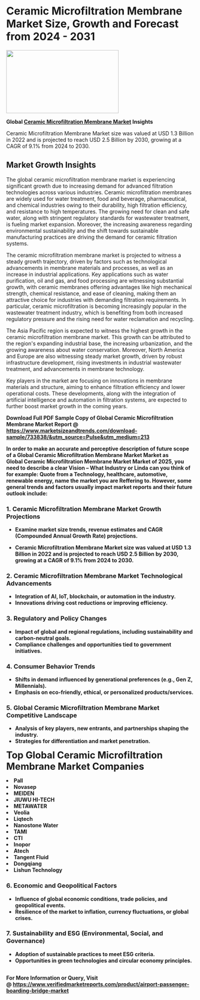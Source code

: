 <H1>Ceramic Microfiltration Membrane Market Size, Growth and Forecast from 2024 - 2031</H1><img class="aligncenter size-medium wp-image-584254" src="https://thirdeyenews.in/wp-content/uploads/2024/09/Global-Market-Research-300x168.jpeg" alt="" width="300" height="168" /><p><strong>Global&nbsp;<a href="https://www.marketsizeandtrends.com/download-sample/733838/&amp;utm_source=Pulse&amp;utm_medium=213">Ceramic Microfiltration Membrane Market</a> Insights</strong></p><p>Ceramic Microfiltration Membrane Market size was valued at USD 1.3 Billion in 2022 and is projected to reach USD 2.5 Billion by 2030, growing at a CAGR of 9.1% from 2024 to 2030.</p><p><h2>Market Growth Insights</h2> <p>The global ceramic microfiltration membrane market is experiencing significant growth due to increasing demand for advanced filtration technologies across various industries. Ceramic microfiltration membranes are widely used for water treatment, food and beverage, pharmaceutical, and chemical industries owing to their durability, high filtration efficiency, and resistance to high temperatures. The growing need for clean and safe water, along with stringent regulatory standards for wastewater treatment, is fueling market expansion. Moreover, the increasing awareness regarding environmental sustainability and the shift towards sustainable manufacturing practices are driving the demand for ceramic filtration systems.</p> <p><strong></strong></p> <p>The ceramic microfiltration membrane market is projected to witness a steady growth trajectory, driven by factors such as technological advancements in membrane materials and processes, as well as an increase in industrial applications. Key applications such as water purification, oil and gas, and food processing are witnessing substantial growth, with ceramic membranes offering advantages like high mechanical strength, chemical resistance, and ease of cleaning, making them an attractive choice for industries with demanding filtration requirements. In particular, ceramic microfiltration is becoming increasingly popular in the wastewater treatment industry, which is benefiting from both increased regulatory pressure and the rising need for water reclamation and recycling.</p> <p>The Asia Pacific region is expected to witness the highest growth in the ceramic microfiltration membrane market. This growth can be attributed to the region's expanding industrial base, the increasing urbanization, and the growing awareness about water conservation. Moreover, North America and Europe are also witnessing steady market growth, driven by robust infrastructure development, rising investments in industrial wastewater treatment, and advancements in membrane technology.</p> <p>Key players in the market are focusing on innovations in membrane materials and structure, aiming to enhance filtration efficiency and lower operational costs. These developments, along with the integration of artificial intelligence and automation in filtration systems, are expected to further boost market growth in the coming years.</p> <p><strong></p><p><span class=""><strong>Download Full PDF Sample Copy of Global Ceramic Microfiltration Membrane Market Report</strong> @ <a href="https://www.marketsizeandtrends.com/download-sample/733838/&amp;utm_source=Pulse&amp;utm_medium=213" target="_blank">https://www.marketsizeandtrends.com/download-sample/733838/&amp;utm_source=Pulse&amp;utm_medium=213</a></span></p><p>In order to make an accurate and perceptive description of future scope of a Global&nbsp;Ceramic Microfiltration Membrane Market Market as Global&nbsp;Ceramic Microfiltration Membrane Market Market of 2025, you need to describe a clear Vision &ndash; What Industry or Linda can you think of for example: Quote from a Technology, healthcare, automotive, renewable energy, name the market you are Reffering to. However, some general trends and factors usually impact market reports and their future outlook include:</p><h3>1.&nbsp;<strong>Ceramic Microfiltration Membrane Market Growth Projections</strong></h3><ul><li>Examine market size trends, revenue estimates and CAGR (Compounded Annual Growth Rate) projections.</li><li><p>Ceramic Microfiltration Membrane Market size was valued at USD 1.3 Billion in 2022 and is projected to reach USD 2.5 Billion by 2030, growing at a CAGR of 9.1% from 2024 to 2030.</p></li></ul><h3>2.&nbsp;<strong>Ceramic Microfiltration Membrane Market Technological Advancements</strong></h3><ul><li>Integration of AI, IoT, blockchain, or automation in the industry.</li><li>Innovations driving cost reductions or improving efficiency.</li></ul><h3>3.&nbsp;<strong>Regulatory and Policy Changes</strong></h3><ul><li>Impact of global and regional regulations, including sustainability and carbon-neutral goals.</li><li>Compliance challenges and opportunities tied to government initiatives.</li></ul><h3>4.&nbsp;<strong>Consumer Behavior Trends</strong></h3><ul><li>Shifts in demand influenced by generational preferences (e.g., Gen Z, Millennials).</li><li>Emphasis on eco-friendly, ethical, or personalized products/services.</li></ul><h3>5.&nbsp;<strong>Global Ceramic Microfiltration Membrane Market Competitive Landscape</strong></h3><ul><li>Analysis of key players, new entrants, and partnerships shaping the industry.</li><li>Strategies for differentiation and market penetration.</li></ul><p data-pm-slice="1 1 []"><span style="color: inherit; font-family: inherit; font-size: 25px;">Top Global Ceramic Microfiltration Membrane Market Companies</span></p><div class="" data-test-id=""><p><li>Pall</li><li> Novasep</li><li> MEIDEN</li><li> JIUWU HI-TECH</li><li> METAWATER</li><li> Veolia</li><li> Liqtech</li><li> Nanostone Water</li><li> TAMI</li><li> CTI</li><li> Inopor</li><li> Atech</li><li> Tangent Fluid</li><li> Dongqiang</li><li> Lishun Technology</li></p></div><h3>6.&nbsp;<strong>Economic and Geopolitical Factors</strong></h3><ul><li>Influence of global economic conditions, trade policies, and geopolitical events.</li><li>Resilience of the market to inflation, currency fluctuations, or global crises.</li></ul><h3>7.&nbsp;<strong>Sustainability and ESG (Environmental, Social, and Governance)</strong></h3><ul><li>Adoption of sustainable practices to meet ESG criteria.</li><li>Opportunities in green technologies and circular economy principles.</li></ul><h2><strong style="font-size: 14px;">For More Information or Query, Visit @&nbsp;</strong><a style="background-color: #ffffff; font-size: 14px;" href="https://www.marketsizeandtrends.com/report/ceramic-microfiltration-membrane-market/" target="_blank">https://www.verifiedmarketreports.com/product/airport-passenger-boarding-bridge-market</a></h2>
